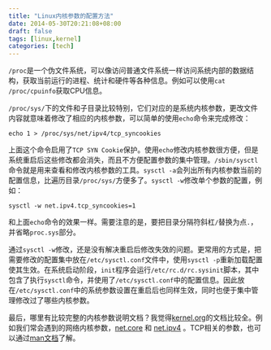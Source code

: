 ```yaml
---
title: "Linux内核参数的配置方法"
date: 2014-05-30T20:21:08+08:00
draft: false
tags: [linux,kernel]
categories: [tech]
---
```


`/proc`是一个伪文件系统，可以像访问普通文件系统一样访问系统内部的数据结构，获取当前运行的进程、统计和硬件等各种信息。例如可以使用`cat /proc/cpuinfo`获取CPU信息。

`/proc/sys/`下的文件和子目录比较特别，它们对应的是系统内核参数，更改文件内容就意味着修改了相应的内核参数，可以简单的使用`echo`命令来完成修改：

```
echo 1 > /proc/sys/net/ipv4/tcp_syncookies
```

上面这个命令启用了`TCP SYN Cookie`保护。使用`echo`修改内核参数很方便，但是系统重启后这些修改都会消失，而且不方便配置参数的集中管理。`/sbin/sysctl`命令就是用来查看和修改内核参数的工具。`sysctl -a`会列出所有内核参数当前的配置信息，比遍历目录`/proc/sys/`方便多了。`sysctl -w`修改单个参数的配置，例如：

```
sysctl -w net.ipv4.tcp_syncookies=1
```

和上面`echo`命令的效果一样。需要注意的是，要把目录分隔符斜杠`/`替换为点`.`，并省略`proc.sys`部分。

通过`sysctl -w`修改，还是没有解决重启后修改失效的问题。更常用的方式是，把需要修改的配置集中放在`/etc/sysctl.conf`文件中，使用`sysctl -p`重新加载配置使其生效。在系统启动阶段，`init`程序会运行`/etc/rc.d/rc.sysinit`脚本，其中包含了执行`sysctl`命令，并使用了`/etc/sysctl.conf`中的配置信息。因此放在`/etc/sysctl.conf`中的系统参数设置在重启后也同样生效，同时也便于集中管理修改过了哪些内核参数。

最后，哪里有比较完整的内核参数说明文档？我觉得[kernel.org](https://www.kernel.org/doc/Documentation/sysctl/ )的文档比较全。例如我们常会遇到的网络内核参数，[net.core](https://www.kernel.org/doc/Documentation/sysctl/net.txt) 和 [net.ipv4]( https://www.kernel.org/doc/Documentation/networking/ip-sysctl.txt) 。TCP相关的参数，也可以通过[man文档](http://man7.org/linux/man-pages/man7/tcp.7.html)了解。
